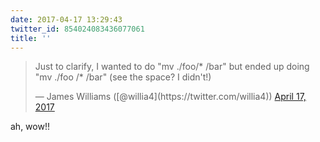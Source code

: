 ```yaml
---
date: 2017-04-17 13:29:43
twitter_id: 854024083436077061
title: ''
---
```


<blockquote class="twitter-tweet"><p lang="en" dir="ltr">Just to clarify, I wanted to do &quot;mv ./foo/* /bar&quot; but ended up doing &quot;mv ./foo /* /bar&quot; (see the space? I didn&#39;t!)</p>&mdash; James Williams ([@willia4](https://twitter.com/willia4)) <a href="https://twitter.com/willia4/status/854023954314514433?ref_src=twsrc%5Etfw">April 17, 2017</a></blockquote>
<script async src="https://platform.twitter.com/widgets.js" charset="utf-8"></script>

ah, wow!!
